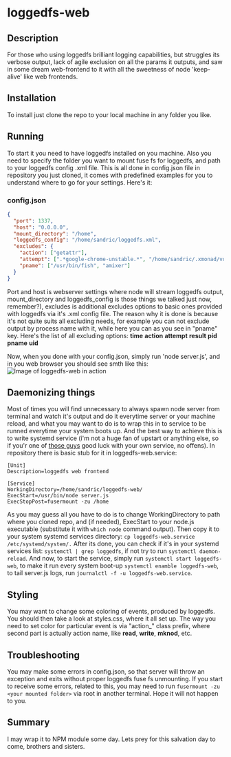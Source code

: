 # loggedfs-web
## Description
For those who using loggedfs brilliant logging capabilities, but struggles its verbose output, lack of agile exclusion on all the params it outputs, and saw in some dream web-frontend to it with all the sweetness of node 'keep-alive' like web frontends.

## Installation
To install just clone the repo to your local machine in any folder you like.

## Running
To start it you need to have loggedfs installed on you machine. Also you need to specify the folder you want to mount fuse fs for loggedfs, and path to your loggedfs config .xml file. This is all done in config.json file in repository you just cloned, it comes with predefined examples for you to understand where to go for your settings. Here's it:

### config.json
```json
{
  "port": 1337,
  "host": "0.0.0.0",
  "mount_directory": "/home",
  "loggedfs_config": "/home/sandric/loggedfs.xml",
  "excludes": {
    "action": ["getattr"],
    "attempt": [".*google-chrome-unstable.*", "/home/sandric/.xmonad/volume.sh"],
    "pname": ["/usr/bin/fish", "amixer"]
  }
}
```
Port and host is webserver settings where node will stream loggedfs output, mount_directory and loggedfs_config is those things we talked just now, remember?), excludes is additional excludes options to basic ones provided with loggedfs via it's .xml config file. The reason why it is done is because it's not quite suits all excluding needs, for example you can not exclude output by process name with it, while here you can as you see in "pname" key. Here's the list of all excluding options:
**time**
**action**
**attempt**
**result**
**pid**
**pname**
**uid**

Now, when you done with your config.json, simply run 'node server.js', and in you web browser you should see smth like this:
![Image of loggedfs-web in action](https://s3.amazonaws.com/f.cl.ly/items/152j1A2B3W2H322h0W00/Image%202015-02-19%20at%206.12.14%20%D0%BF%D0%BF.png)

## Daemonizing things

Most of times you will find unnecessary to always spawn node server from terminal and watch it's output and do it everytime server or your machine reload, and what you may want to do is to wrap this in to service to be runned everytime your system boots up. And the best way to achieve this is to write systemd service (i'm not a huge fan of upstart or anything else, so if you'r one of [those guys](http://debianfork.org/) good luck with your own service, no offens).
In repository there is basic stub for it in loggedfs-web.service:
```
[Unit]
Description=loggedfs web frontend

[Service]
WorkingDirectory=/home/sandric/loggedfs-web/
ExecStart=/usr/bin/node server.js
ExecStopPost=fusermount -zu /home
```
As you may guess all you have to do is to change WorkingDirectory to path where you cloned repo, and (if needed), ExecStart to your node.js executable (substitute it with `which node` command output).
Then copy it to your system systemd services directory: `cp loggedfs-web.service /etc/systemd/system/.`
After its done, you can check if it's in your systemd services list: `systemctl | grep loggedfs`, 
if not try to run `systemctl daemon-reload`.
And now, to start the service, simply run `systemctl start loggedfs-web`, 
to make it run every system boot-up `systemctl enamble loggedfs-web`,
to tail server.js logs, run `journalctl -f -u loggedfs-web.service`.

## Styling
You may want to change some coloring of events, produced by loggedfs. You should then take a look at styles.css, where it all set up. The way you need to set color for particular event is via "action_" class prefix, where second part is actually action name, like **read**, **write**, **mknod**, etc.

## Troubleshooting
You may make some errors in config.json, so that server will throw an exception and exits without proper loggedfs fuse fs unmounting. If you start to receive some errors, related to this, you may need to run `fusermount -zu <your mounted folder>` via root in another terminal. Hope it will not happen to you.

## Summary
I may wrap it to NPM module some day. Lets prey for this salvation day to come, brothers and sisters.

